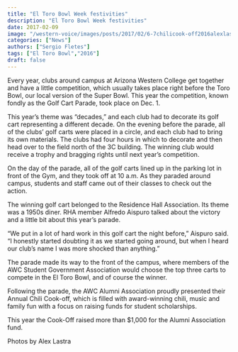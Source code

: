 ```yaml
---
title: "El Toro Bowl Week festivities"
description: "El Toro Bowl Week festivities"
date: 2017-02-09
image: "/western-voice/images/posts/2017/02/6-7chilicook-off2016alexlastraaweb.jpg"
categories: ["News"]
authors: ["Sergio Fletes"]
tags: ["El Toro Bowl","2016"]
draft: false
---
```

Every year, clubs around campus at Arizona Western College get together and have a little competition, which usually takes place right before the Toro Bowl, our local version of the Super Bowl. This year the competition, known fondly as the Golf Cart Parade, took place on Dec. 1.

This year’s theme was “decades,” and each club had to decorate its golf cart representing a different decade. On the evening before the parade, all of the clubs’ golf carts were placed in a circle, and each club had to bring its own materials. The clubs had four hours in which to decorate and then head over to the field north of the 3C building. The winning club would receive a trophy and bragging rights until next year’s competition.

On the day of the parade, all of the golf carts lined up in the parking lot in front of the Gym, and they took off at 10 a.m. As they paraded around campus, students and staff came out of their classes to check out the action.

The winning golf cart belonged to the Residence Hall Association. Its theme was a 1950s diner. RHA member Alfredo Aispuro talked about the victory and a little bit about this year’s parade.

“We put in a lot of hard work in this golf cart the night before,” Aispuro said. “I honestly started doubting it as we started going around, but when I heard our club’s name I was more shocked than anything.”

The parade made its way to the front of the campus, where members of the AWC Student Government Association would choose the top three carts to compete in the El Toro Bowl, and of course the winner.

Following the parade, the AWC Alumni Association proudly presented their Annual Chili Cook-off, which is filled with award-winning chili, music and family fun with a focus on raising funds for student scholarships.

This year the Cook-Off raised more than $1,000 for the Alumni Association fund.

Photos by Alex Lastra